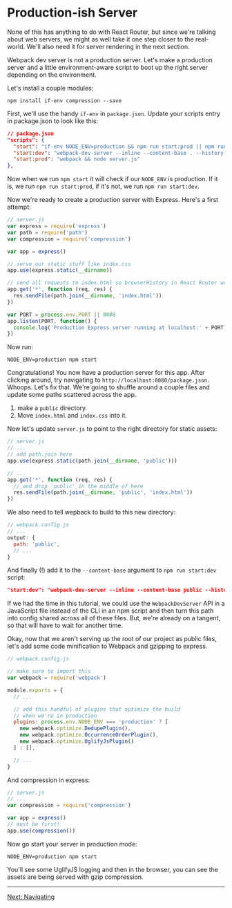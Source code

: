 # Production-ish Server

None of this has anything to do with React Router, but since we're
talking about web servers, we might as well take it one step closer to
the real-world. We'll also need it for server rendering in the next
section.

Webpack dev server is not a production server. Let's make a production
server and a little environment-aware script to boot up the right server
depending on the environment.

Let's install a couple modules:

```
npm install if-env compression --save
```

First, we'll use the handy `if-env` in `package.json`.  Update your
scripts entry in package.json to look like this:

```json
// package.json
"scripts": {
  "start": "if-env NODE_ENV=production && npm run start:prod || npm run start:dev",
  "start:dev": "webpack-dev-server --inline --content-base . --history-api-fallback",
  "start:prod": "webpack && node server.js"
},
```

Now when we run `npm start` it will check if our `NODE_ENV` is
production. If it is, we run `npm run start:prod`, if it's not, we run
`npm run start:dev`.

Now we're ready to create a production server with Express. Here's a
first attempt:

```js
// server.js
var express = require('express')
var path = require('path')
var compression = require('compression')

var app = express()

// serve our static stuff like index.css
app.use(express.static(__dirname))

// send all requests to index.html so browserHistory in React Router works
app.get('*', function (req, res) {
  res.sendFile(path.join(__dirname, 'index.html'))
})

var PORT = process.env.PORT || 8080
app.listen(PORT, function() {
  console.log('Production Express server running at localhost:' + PORT)
})
```

Now run:

```
NODE_ENV=production npm start
```

Congratulations! You now have a production server for this app. After
clicking around, try navigating to `http://localhost:8080/package.json`.
Whoops.  Let's fix that. We're going to shuffle around a couple files and
update some paths scattered across the app.

1. make a `public` directory.
2. Move `index.html` and `index.css` into it.

Now let's update `server.js` to point to the right directory for static
assets:

```js
// server.js
// ...
// add path.join here
app.use(express.static(path.join(__dirname, 'public')))

// ...
app.get('*', function (req, res) {
  // and drop 'public' in the middle of here
  res.sendFile(path.join(__dirname, 'public', 'index.html'))
})
```

We also need to tell wepback to build to this new directory:

```js
// webpack.config.js
// ...
output: {
  path: 'public',
  // ...
}
```

And finally (!) add it to the `--content-base` argument to `npm run start:dev` script:

```json
"start:dev": "webpack-dev-server --inline --content-base public --history-api-fallback",
```

If we had the time in this tutorial, we could use the `WebpackDevServer`
API in a JavaScript file instead of the CLI in an npm script and then
turn this path into config shared across all of these files. But, we're
already on a tangent, so that will have to wait for another time.

Okay, now that we aren't serving up the root of our project as public
files, let's add some code minification to Webpack and gzipping to
express.

```js
// webpack.config.js

// make sure to import this
var webpack = require('webpack')

module.exports = {
  // ...

  // add this handful of plugins that optimize the build
  // when we're in production
  plugins: process.env.NODE_ENV === 'production' ? [
    new webpack.optimize.DedupePlugin(),
    new webpack.optimize.OccurrenceOrderPlugin(),
    new webpack.optimize.UglifyJsPlugin()
  ] : [],

  // ...
}
```

And compression in express:

```js
// server.js
// ...
var compression = require('compression')

var app = express()
// must be first!
app.use(compression())
```

Now go start your server in production mode:

```
NODE_ENV=production npm start
```

You'll see some UglifyJS logging and then in the browser, you can see
the assets are being served with gzip compression.

---

[Next: Navigating](../12-navigating/)

